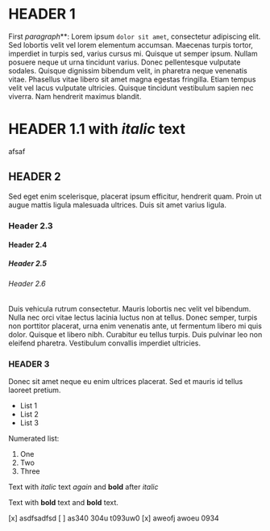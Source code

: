 # HEADER 1

First ***para*g*raph***: Lorem ipsum `dolor sit amet`, consectetur adipiscing elit. Sed lobortis velit vel lorem elementum accumsan. Maecenas turpis tortor, imperdiet in turpis sed, varius cursus mi. Quisque ut semper ipsum. Nullam posuere neque ut urna tincidunt varius. Donec pellentesque vulputate sodales. Quisque dignissim bibendum velit, in pharetra neque venenatis vitae. Phasellus vitae libero sit amet magna egestas fringilla. Etiam tempus velit vel lacus vulputate ultricies. Quisque tincidunt vestibulum sapien nec viverra. Nam hendrerit maximus blandit.

# HEADER 1.1 with *italic* text

afsaf

## HEADER 2

Sed eget enim scelerisque, placerat ipsum efficitur, hendrerit quam. Proin ut augue mattis ligula malesuada ultrices. Duis sit amet varius ligula.

### Header 2.3

#### Header 2.4

##### Header 2.5

###### Header 2.6

Duis vehicula rutrum consectetur.
Mauris lobortis nec velit vel bibendum. Nulla nec orci vitae lectus lacinia luctus non at tellus. Donec semper, turpis non porttitor placerat, urna enim venenatis ante, ut fermentum libero mi quis dolor. Quisque et libero nibh. Curabitur eu tellus turpis. Duis pulvinar leo non eleifend pharetra. Vestibulum convallis imperdiet ultricies.

### HEADER 3

Donec sit amet neque eu enim ultrices placerat. Sed et mauris id tellus laoreet pretium.

- List 1
- List 2
- List 3

Numerated list:

1. One
2. Two
1. Three

Text with *italic* text *again* and **bold** after *italic*

Text with **bold** text and **bold** text.

[x] asdfsadfsd
[ ] as340 304u t093uw0
[x] aweofj awoeu 0934

